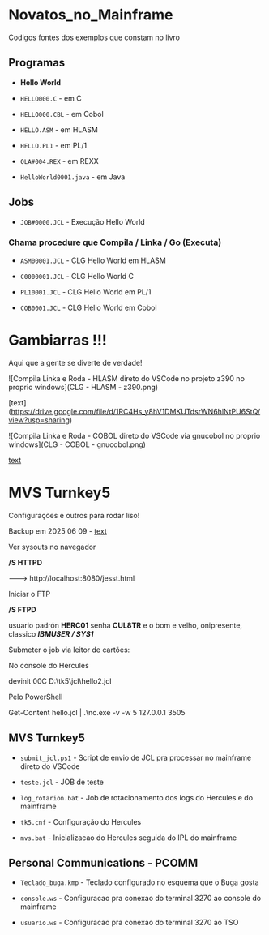 
# Novatos_no_Mainframe

  

Codigos fontes dos exemplos que constam no livro

  

## Programas

-  **Hello World**

-  `HELLO000.C` - em C

-  `HELLO000.CBL` - em Cobol

-  `HELLO.ASM` - em HLASM

-  `HELLO.PL1` - em PL/1

-  `OLA#004.REX` - em REXX

-  `HelloWorld0001.java` - em Java

  

## Jobs

-  `JOB#0000.JCL` - Execução Hello World

  

### Chama procedure que Compila / Linka / Go (Executa)

-  `ASM00001.JCL` - CLG Hello World em HLASM

-  `C0000001.JCL` - CLG Hello World C

-  `PL10001.JCL` - CLG Hello World em PL/1

-  `COB0001.JCL` - CLG Hello World em Cobol

  
  # Gambiarras !!!

Aqui que a gente se diverte de verdade!
  

  ![Compila Linka e Roda - HLASM direto do VSCode no projeto z390 no proprio windows](CLG - HLASM - z390.png)

 [text] (https://drive.google.com/file/d/1RC4Hs_y8hV1DMKUTdsrWN6hlNtPU6StQ/view?usp=sharing)


![Compila Linka e Roda - COBOL direto do VSCode via gnucobol no proprio windows](CLG - COBOL - gnucobol.png)

[text](https://drive.google.com/file/d/1RyDimhJLzOla-AfJINEEu1lOQN11tkHD/view?usp=sharing)


# MVS Turnkey5

  

Configurações e outros para rodar liso!

Backup em 2025 06 09 - [text](https://drive.google.com/file/d/1Mvn50lmq-omf4xFop_FVB3suvKAu1oqF/view?usp=sharing)

  
Ver sysouts no navegador

**/S HTTPD**

---> http://localhost:8080/jesst.html

  

Iniciar o FTP

**/S FTPD**

  

usuario padrón **HERC01** senha **CUL8TR** e o bom e velho, onipresente, classico ***IBMUSER / SYS1***

  

Submeter o job via leitor de cartões:

No console do Hercules

devinit 00C D:\tk5\jcl\hello2.jcl

  

Pelo PowerShell

Get-Content hello.jcl | .\nc.exe -v -w 5 127.0.0.1 3505

  
  

## MVS Turnkey5

-  `submit_jcl.ps1` - Script de envio de JCL pra processar no mainframe direto do VSCode

-  `teste.jcl` - JOB de teste

-  `log_rotarion.bat` - Job de rotacionamento dos logs do Hercules e do mainframe

-  `tk5.cnf` - Configuração do Hercules 

-  `mvs.bat` - Inicializacao do Hercules seguida do IPL do mainframe
  

## Personal Communications - PCOMM

-  `Teclado_buga.kmp` - Teclado configurado no esquema que o Buga gosta

-  `console.ws` - Configuracao pra conexao do terminal 3270 ao console do mainframe

-  `usuario.ws` - Configuracao pra conexao do terminal 3270 ao TSO